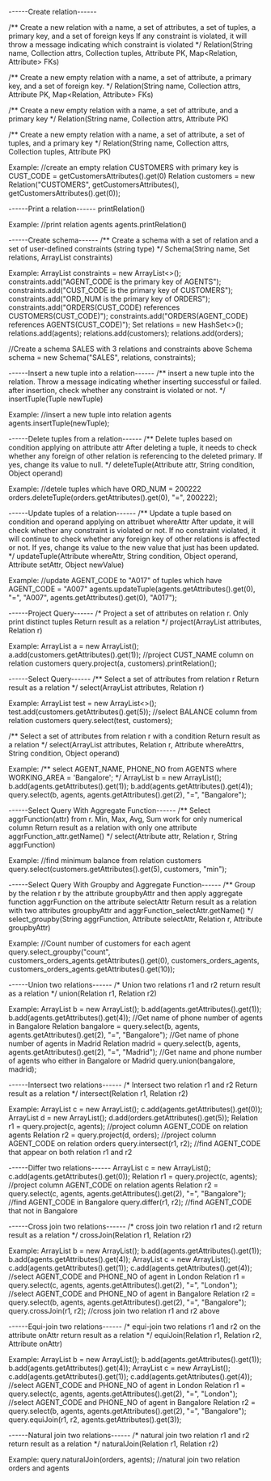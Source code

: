 ------Create relation------

/**
Create a new relation with a name, a set of attributes, a set of tuples, a primary key, and a set of foreign keys
If any constraint is violated, it will throw a message indicating which constraint is violated
*/
Relation(String name, Collection<Attribute> attrs, Collection<Tuple> tuples, Attribute PK, Map<Relation, Attribute> FKs)

/**
Create a new empty relation with a name, a set of attribute,  a primary key, and a set of foreign key.
*/
Relation(String name, Collection<Attribute> attrs, Attribute PK, Map<Relation, Attribute> FKs)

/**
Create a new empty relation with a name, a set of attribute,  and a primary key
*/
Relation(String name, Collection<Attribute> attrs, Attribute PK)

/**
Create a new empty relation with a name, a set of attribute,  a set of tuples, and a primary key
*/
Relation(String name, Collection<Attribute> attrs, Collection<Tuple> tuples, Attribute PK)

Example:
//create an empty relation CUSTOMERS with primary key is CUST_CODE = getCustomersAttributes().get(0)
Relation customers = new Relation("CUSTOMERS", getCustomersAttributes(), getCustomersAttributes().get(0));

------Print a relation------
printRelation()

Example:
//print relation agents
agents.printRelation()


------Create schema------
/**
Create a schema with a set of relation and a set of user-defined constraints (string type)
*/
Schema(String name, Set<Relation> relations, ArrayList<String> constraints)


Example:
ArrayList<String> constraints = new ArrayList<>();
constraints.add("AGENT_CODE is the primary key of AGENTS");
constraints.add("CUST_CODE is the primary key of CUSTOMERS");
constraints.add("ORD_NUM is the primary key of ORDERS");
constraints.add("ORDERS(CUST_CODE) references CUSTOMERS(CUST_CODE)");
constraints.add("ORDERS(AGENT_CODE) references AGENTS(CUST_CODE)");
Set<Relation> relations = new HashSet<>();
relations.add(agents);
relations.add(customers);
relations.add(orders);
	
//Create a schema SALES with 3 relations and constraints above
Schema schema = new Schema("SALES", relations, constraints);

------Insert a new tuple into a relation------
/**
insert a new tuple into the relation. Throw a message indicating whether inserting successful or failed.
after insertion, check whether any constraint is violated or not.
*/
insertTuple(Tuple newTuple)

Example:
//insert a new tuple into relation agents
agents.insertTuple(newTuple);

------Delete tuples from a relation------
/**
Delete tuples based on condition applying on attribute attr
After deleting a tuple, it needs to check whether any foreign of other relation is referencing to the deleted primary.
If yes, change its value to null.
*/
deleteTuple(Attribute attr, String condition, Object operand)

Example:
//detele tuples which have ORD_NUM = 200222
orders.deleteTuple(orders.getAttributes().get(0), "=", 200222);

------Update tuples of a relation------
/**
Update a tuple based on condition and operand applying on attribuet whereAttr
After update, it will check whether any constraint is violated or not.
If no constraint violated, it will continue to check whether any foreign key of other relations is affected or not.
If yes, change its value to the new value that just has been updated.
*/
updateTuple(Attribute whereAttr, String condition, Object operand, Attribute setAttr, Object newValue)

Example:
//update AGENT_CODE to "A017" of tuples which have AGENT_CODE = "A007"
agents.updateTuple(agents.getAttributes().get(0), "=", "A007", agents.getAttributes().get(0), "A017");


------Project Query------
/*
Project a set of attributes on relation r. Only print distinct tuples
Return result as a relation
*/
project(ArrayList<Attribute> attributes, Relation r)

Example:
ArrayList<Attribute> a = new ArrayList<Attribute>();
a.add(customers.getAttributes().get(1));
//project CUST_NAME column on relation customers
query.project(a, customers).printRelation();

------Select Query------
/**
Select a set of attributes from relation r
Return result as a relation
*/
select(ArrayList<Attribute> attributes, Relation r)

Example:
ArrayList<Attribute> test = new ArrayList<>();
test.add(customers.getAttributes().get(5));
//select BALANCE column from relation customers
query.select(test, customers);

/**
Select a set of attributes from relation r with a condition
Return result as a relation
*/
select(ArrayList<Attribute> attributes, Relation r, Attribute whereAttrs, String condition, Object operand)

Example:
/**
select AGENT_NAME, PHONE_NO
from AGENTS
where WORKING_AREA = 'Bangalore';
*/
ArrayList<Attribute> b = new ArrayList<Attribute>();
b.add(agents.getAttributes().get(1));
b.add(agents.getAttributes().get(4));
query.select(b, agents, agents.getAttributes().get(2), "=", "Bangalore");

------Select Query With Aggregate Function------
/**
Select aggrFunction(attr) from r. Min, Max, Avg, Sum work for only numerical column
Return result as a relation with only one attribute aggrFunction_attr.getName()
*/
select(Attribute attr, Relation r, String aggrFunction)

Example:
//find minimum balance from relation customers
query.select(customers.getAttributes().get(5), customers, "min");

------Select Query With Groupby and Aggregate Function------
/**
Group by the relation r by the attribute groupbyAttr and then apply aggregate function aggrFunction on the attribute selectAttr
Return result as a relation with two attributes groupbyAttr and aggrFunction_selectAttr.getName()
*/
select_groupby(String aggrFunction, Attribute selectAttr, Relation r, Attribute groupbyAttr)

Example:
//Count number of customers for each agent
query.select_groupby("count", customers_orders_agents.getAttributes().get(0), customers_orders_agents, customers_orders_agents.getAttributes().get(10));

------Union two relations------
/*
Union two relations r1 and r2
return result as a relation
*/
union(Relation r1, Relation r2)

Example:
ArrayList<Attribute> b = new ArrayList<Attribute>();
b.add(agents.getAttributes().get(1));
b.add(agents.getAttributes().get(4));
//Get name of phone number of agents in Bangalore
Relation bangalore = query.select(b, agents, agents.getAttributes().get(2), "=", "Bangalore");
//Get name of phone number of agents in Madrid
Relation madrid = query.select(b, agents, agents.getAttributes().get(2), "=", "Madrid");
//Get name and phone number of agents who either in Bangalore or Madrid
query.union(bangalore, madrid);

------Intersect two relations------
/*
Intersect two relation r1 and r2
Return result as a relation
*/
intersect(Relation r1, Relation r2)

Example:
ArrayList<Attribute> c = new ArrayList<Attribute>();
c.add(agents.getAttributes().get(0));
ArrayList<Attribute> d = new ArrayList<Attribute>();
d.add(orders.getAttributes().get(5));
Relation r1 = query.project(c, agents); //project column AGENT_CODE on relation agents
Relation r2 = query.project(d, orders); //project column AGENT_CODE on relation orders
query.intersect(r1, r2); //find AGENT_CODE that appear on both relation r1 and r2

------Differ two relations------
ArrayList<Attribute> c = new ArrayList<Attribute>();
c.add(agents.getAttributes().get(0));
Relation r1 = query.project(c, agents); //project column AGENT_CODE on relation agents
Relation r2 = query.select(c, agents, agents.getAttributes().get(2), "=", "Bangalore"); //find AGENT_CODE in Bangalore
query.differ(r1, r2); //find AGENT_CODE that not in Bangalore

------Cross join two relations------
/*
cross join two relation r1 and r2
return result as a relation
*/
crossJoin(Relation r1, Relation r2)

Example:
ArrayList<Attribute> b = new ArrayList<Attribute>();
b.add(agents.getAttributes().get(1));
b.add(agents.getAttributes().get(4));
ArrayList<Attribute> c = new ArrayList<Attribute>();
c.add(agents.getAttributes().get(1));
c.add(agents.getAttributes().get(4));
//select AGENT_CODE and PHONE_NO of agent in London
Relation r1 = query.select(c, agents, agents.getAttributes().get(2), "=", "London");
//select AGENT_CODE and PHONE_NO of agent in Bangalore
Relation r2 = query.select(b, agents, agents.getAttributes().get(2), "=", "Bangalore");
query.crossJoin(r1, r2); //cross join two relation r1 and r2 above


------Equi-join two relations------
/*
equi-join two relations r1 and r2 on the attribute onAttr
return result as a relation
*/
equiJoin(Relation r1, Relation r2, Attribute onAttr)

Example:
ArrayList<Attribute> b = new ArrayList<Attribute>();
b.add(agents.getAttributes().get(1));
b.add(agents.getAttributes().get(4));
ArrayList<Attribute> c = new ArrayList<Attribute>();
c.add(agents.getAttributes().get(1));
c.add(agents.getAttributes().get(4));
//select AGENT_CODE and PHONE_NO of agent in London
Relation r1 = query.select(c, agents, agents.getAttributes().get(2), "=", "London");
//select AGENT_CODE and PHONE_NO of agent in Bangalore
Relation r2 = query.select(b, agents, agents.getAttributes().get(2), "=", "Bangalore"); 
query.equiJoin(r1, r2, agents.getAttributes().get(3));

------Natural join two relations------
/*
natural join two relation r1 and r2
return result as a relation
*/
naturalJoin(Relation r1, Relation r2)

Example:
query.naturalJoin(orders, agents); //natural join two relation orders and agents

